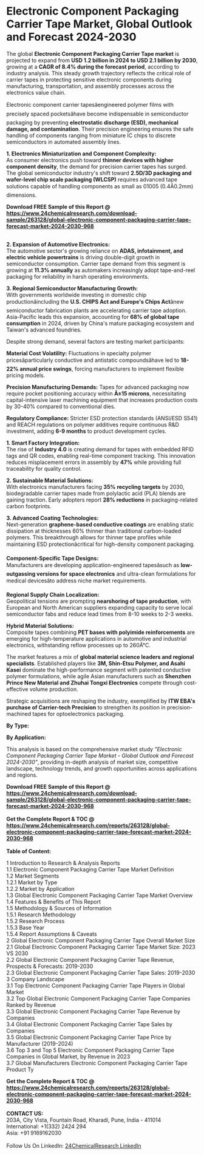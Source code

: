 <h1>Electronic Component Packaging Carrier Tape Market, Global Outlook and Forecast 2024-2030</h1><p>The global <strong>Electronic Component Packaging Carrier Tape market</strong> is projected to expand from <strong>USD 1.2 billion in 2024 to USD 2.1 billion by 2030</strong>, growing at a <strong>CAGR of 8.4% during the forecast period</strong>, according to industry analysis. This steady growth trajectory reflects the critical role of carrier tapes in protecting sensitive electronic components during manufacturing, transportation, and assembly processes across the electronics value chain.</p><p>Electronic component carrier tapesâengineered polymer films with precisely spaced pocketsâhave become indispensable in semiconductor packaging by preventing <strong>electrostatic discharge (ESD), mechanical damage, and contamination</strong>. Their precision engineering ensures the safe handling of components ranging from miniature IC chips to discrete semiconductors in automated assembly lines.</p><p><strong>1. Electronics Miniaturization and Component Complexity:</strong><br>
As consumer electronics push toward <strong>thinner devices with higher component density</strong>, the demand for precision carrier tapes has surged. The global semiconductor industry's shift toward <strong>2.5D/3D packaging and wafer-level chip scale packaging (WLCSP)</strong> requires advanced tape solutions capable of handling components as small as 01005 (0.4Ã0.2mm) dimensions.</p><div><b>Download FREE Sample of this Report @ 
            <a href="https://www.24chemicalresearch.com/download-sample/263128/global-electronic-component-packaging-carrier-tape-forecast-market-2024-2030-968">
            https://www.24chemicalresearch.com/download-sample/263128/global-electronic-component-packaging-carrier-tape-forecast-market-2024-2030-968</a></b></div><br><p><strong>2. Expansion of Automotive Electronics:</strong><br>
The automotive sector's growing reliance on <strong>ADAS, infotainment, and electric vehicle powertrains</strong> is driving double-digit growth in semiconductor consumption. Carrier tape demand from this segment is growing at <strong>11.3% annually</strong> as automakers increasingly adopt tape-and-reel packaging for reliability in harsh operating environments.</p><p><strong>3. Regional Semiconductor Manufacturing Growth:</strong><br>
With governments worldwide investing in domestic chip productionâincluding the <strong>U.S. CHIPS Act and Europe's Chips Act</strong>ânew semiconductor fabrication plants are accelerating carrier tape adoption. Asia-Pacific leads this expansion, accounting for <strong>68% of global tape consumption</strong> in 2024, driven by China's mature packaging ecosystem and Taiwan's advanced foundries.</p><p>Despite strong demand, several factors are testing market participants:</p><p><strong>Material Cost Volatility:</strong> Fluctuations in specialty polymer pricesâparticularly conductive and antistatic compoundsâhave led to <strong>18-22% annual price swings</strong>, forcing manufacturers to implement flexible pricing models.</p><p><strong>Precision Manufacturing Demands:</strong> Tapes for advanced packaging now require pocket positioning accuracy within <strong>Â±15 microns</strong>, necessitating capital-intensive laser machining equipment that increases production costs by 30-40% compared to conventional dies.</p><p><strong>Regulatory Compliance:</strong> Stricter ESD protection standards (ANSI/ESD S541) and REACH regulations on polymer additives require continuous R&amp;D investment, adding <strong>6-9 months</strong> to product development cycles.</p><p><strong>1. Smart Factory Integration:</strong><br>
The rise of <strong>Industry 4.0</strong> is creating demand for tapes with embedded RFID tags and QR codes, enabling real-time component tracking. This innovation reduces misplacement errors in assembly by <strong>47%</strong> while providing full traceability for quality control.</p><p><strong>2. Sustainable Material Solutions:</strong><br>
With electronics manufacturers facing <strong>35% recycling targets</strong> by 2030, biodegradable carrier tapes made from polylactic acid (PLA) blends are gaining traction. Early adopters report <strong>28% reductions</strong> in packaging-related carbon footprints.</p><p><strong>3. Advanced Coating Technologies:</strong><br>
Next-generation <strong>graphene-based conductive coatings</strong> are enabling static dissipation at thicknesses 60% thinner than traditional carbon-loaded polymers. This breakthrough allows for thinner tape profiles while maintaining ESD protectionâcritical for high-density component packaging.</p><p><strong>Component-Specific Tape Designs:</strong><br>
    Manufacturers are developing application-engineered tapesâsuch as <strong>low-outgassing versions for space electronics</strong> and ultra-clean formulations for medical devicesâto address niche market requirements.</p><p><strong>Regional Supply Chain Localization:</strong><br>
    Geopolitical tensions are prompting <strong>nearshoring of tape production</strong>, with European and North American suppliers expanding capacity to serve local semiconductor fabs and reduce lead times from 8-10 weeks to 2-3 weeks.</p><p><strong>Hybrid Material Solutions:</strong><br>
    Composite tapes combining <strong>PET bases with polyimide reinforcements</strong> are emerging for high-temperature applications in automotive and industrial electronics, withstanding reflow processes up to 260Â°C.</p><p>The market features a mix of <strong>global material science leaders and regional specialists</strong>. Established players like <strong>3M, Shin-Etsu Polymer, and Asahi Kasei</strong> dominate the high-performance segment with patented conductive polymer formulations, while agile Asian manufacturers such as <strong>Shenzhen Prince New Material and Zhuhai Tongxi Electronics</strong> compete through cost-effective volume production.</p><p>Strategic acquisitions are reshaping the industry, exemplified by <strong>ITW EBA's purchase of Carrier-tech Precision</strong> to strengthen its position in precision-machined tapes for optoelectronics packaging.</p><p><strong>By Type:</strong></p><p><strong>By Application:</strong></p><p>This analysis is based on the comprehensive market study <em>"Electronic Component Packaging Carrier Tape Market - Global Outlook and Forecast 2024-2030"</em>, providing in-depth analysis of market size, competitive landscape, technology trends, and growth opportunities across applications and regions.</p><div><b>Download FREE Sample of this Report @ 
            <a href="https://www.24chemicalresearch.com/download-sample/263128/global-electronic-component-packaging-carrier-tape-forecast-market-2024-2030-968">
            https://www.24chemicalresearch.com/download-sample/263128/global-electronic-component-packaging-carrier-tape-forecast-market-2024-2030-968</a></b></div><br><div><b>Get the Complete Report & TOC @ 
            <a href="https://www.24chemicalresearch.com/reports/263128/global-electronic-component-packaging-carrier-tape-forecast-market-2024-2030-968">
            https://www.24chemicalresearch.com/reports/263128/global-electronic-component-packaging-carrier-tape-forecast-market-2024-2030-968</a></b></div><br>
            <b>Table of Content:</b><p>1 Introduction to Research & Analysis Reports<br />
    1.1 Electronic Component Packaging Carrier Tape Market Definition<br />
    1.2 Market Segments<br />
        1.2.1 Market by Type<br />
        1.2.2 Market by Application<br />
    1.3 Global Electronic Component Packaging Carrier Tape Market Overview<br />
    1.4 Features & Benefits of This Report<br />
    1.5 Methodology & Sources of Information<br />
        1.5.1 Research Methodology<br />
        1.5.2 Research Process<br />
        1.5.3 Base Year<br />
        1.5.4 Report Assumptions & Caveats<br />
2 Global Electronic Component Packaging Carrier Tape Overall Market Size<br />
    2.1 Global Electronic Component Packaging Carrier Tape Market Size: 2023 VS 2030<br />
    2.2 Global Electronic Component Packaging Carrier Tape Revenue, Prospects & Forecasts: 2019-2030<br />
    2.3 Global Electronic Component Packaging Carrier Tape Sales: 2019-2030<br />
3 Company Landscape<br />
    3.1 Top Electronic Component Packaging Carrier Tape Players in Global Market<br />
    3.2 Top Global Electronic Component Packaging Carrier Tape Companies Ranked by Revenue<br />
    3.3 Global Electronic Component Packaging Carrier Tape Revenue by Companies<br />
    3.4 Global Electronic Component Packaging Carrier Tape Sales by Companies<br />
    3.5 Global Electronic Component Packaging Carrier Tape Price by Manufacturer (2019-2024)<br />
    3.6 Top 3 and Top 5 Electronic Component Packaging Carrier Tape Companies in Global Market, by Revenue in 2023<br />
    3.7 Global Manufacturers Electronic Component Packaging Carrier Tape Product Ty</p><div><b>Get the Complete Report & TOC @ 
            <a href="https://www.24chemicalresearch.com/reports/263128/global-electronic-component-packaging-carrier-tape-forecast-market-2024-2030-968">
            https://www.24chemicalresearch.com/reports/263128/global-electronic-component-packaging-carrier-tape-forecast-market-2024-2030-968</a></b></div><br><b>CONTACT US:</b><br>
            203A, City Vista, Fountain Road, Kharadi, Pune, India - 411014<br>
            International: +1(332) 2424 294<br>
            Asia: +91 9169162030 <br><br>
            Follow Us On LinkedIn: <a href="https://www.linkedin.com/company/24chemicalresearch/">24ChemicalResearch LinkedIn</a>